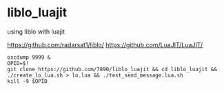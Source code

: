 # liblo_luajit
using liblo with luajit

https://github.com/radarsat1/liblo/
https://github.com/LuaJIT/LuaJIT/

```
oscdump 9999 &
OPID=$!
git clone https://github.com/7890/liblo_luajit && cd liblo_luajit && ./create_lo_lua.sh > lo.lua && ./test_send_message.lua.sh
kill -9 $OPID
```
